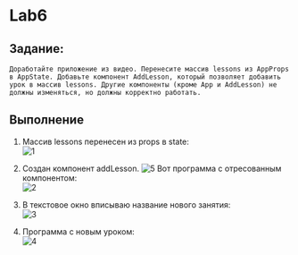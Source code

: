 # Lab6
## Задание:
    Доработайте приложение из видео. Перенесите массив lessons из AppProps в AppState. Добавьте компонент AddLesson, который позволяет добавить урок в массив lessons. Другие компоненты (кроме App и AddLesson) не должны изменяться, но должны корректно работать.
## Выполнение
1. Массив lessons перенесен из props в state:  
![1](https://cdn.discordapp.com/attachments/465020961482342411/699869484369969152/unknown.png)

2.  Создан компонент addLesson.
![5](https://cdn.discordapp.com/attachments/465020961482342411/706721529823756288/unknown.png)
    Вот программа с отресованным компонентом:  
![2](https://cdn.discordapp.com/attachments/465020961482342411/699869726540562452/unknown.png)

3. В текстовое окно вписываю название нового занятия:  
![3](https://cdn.discordapp.com/attachments/465020961482342411/699869931709399100/unknown.png)

4. Программа с новым уроком:  
![4](https://cdn.discordapp.com/attachments/465020961482342411/699870041071681566/unknown.png)
